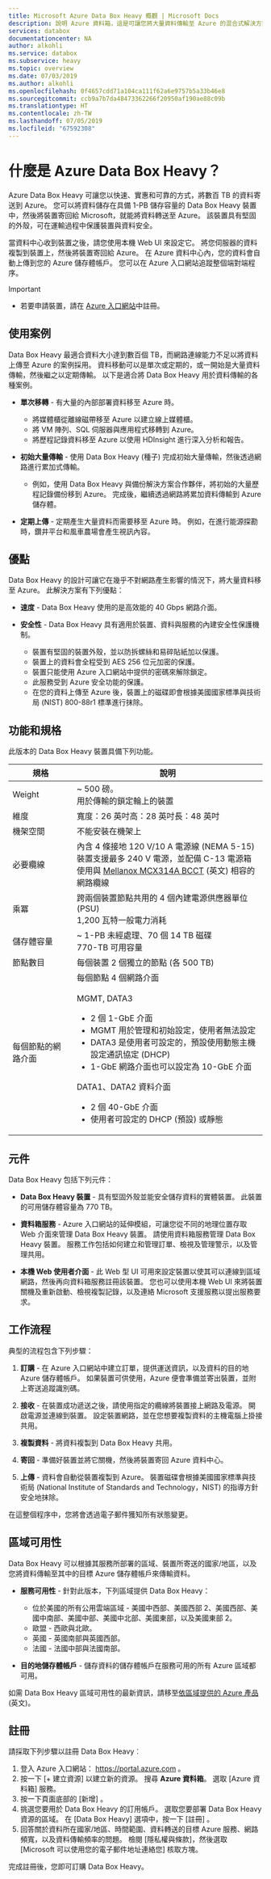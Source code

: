 ```yaml
---
title: Microsoft Azure Data Box Heavy 概觀 | Microsoft Docs
description: 說明 Azure 資料箱，這是可讓您將大量資料傳輸至 Azure 的混合式解決方案
services: databox
documentationcenter: NA
author: alkohli
ms.service: databox
ms.subservice: heavy
ms.topic: overview
ms.date: 07/03/2019
ms.author: alkohli
ms.openlocfilehash: 0f4657cdd71a104ca111f62a6e9757b5a33b46e8
ms.sourcegitcommit: ccb9a7b7da48473362266f20950af190ae88c09b
ms.translationtype: HT
ms.contentlocale: zh-TW
ms.lasthandoff: 07/05/2019
ms.locfileid: "67592308"
---
```

# <a name="what-is-azure-data-box-heavy"></a>什麼是 Azure Data Box Heavy？

Azure Data Box Heavy 可讓您以快速、實惠和可靠的方式，將數百 TB 的資料寄送到 Azure。 您可以將資料儲存在具備 1-PB 儲存容量的 Data Box Heavy 裝置中，然後將裝置寄回給 Microsoft，就能將資料轉送至 Azure。 該裝置具有堅固的外殼，可在運輸過程中保護裝置與資料安全。

當資料中心收到裝置之後，請您使用本機 Web UI 來設定它。 將您伺服器的資料複製到裝置上，然後將裝置寄回給 Azure。 在 Azure 資料中心內，您的資料會自動上傳到您的 Azure 儲存體帳戶。 您可以在 Azure 入口網站追蹤整個端對端程序。


> [!IMPORTANT]
> - 若要申請裝置，請在 [Azure 入口網站](https://portal.azure.com)中註冊。


## <a name="use-cases"></a>使用案例

Data Box Heavy 最適合資料大小達到數百個 TB，而網路連線能力不足以將資料上傳至 Azure 的案例採用。 資料移動可以是單次或定期的，或一開始是大量資料傳輸，然後繼之以定期傳輸。 以下是適合將 Data Box Heavy 用於資料傳輸的各種案例。

 - **單次移轉** - 有大量的內部部署資料移至 Azure 時。
     - 將媒體櫃從離線磁帶移至 Azure 以建立線上媒體櫃。
     - 將 VM 陣列、SQL 伺服器與應用程式移轉到 Azure。
     - 將歷程記錄資料移至 Azure 以使用 HDInsight 進行深入分析和報告。

 - **初始大量傳輸** - 使用 Data Box Heavy (種子) 完成初始大量傳輸，然後透過網路進行累加式傳輸。
     - 例如，使用 Data Box Heavy 與備份解決方案合作夥伴，將初始的大量歷程記錄備份移到 Azure。 完成後，繼續透過網路將累加資料傳輸到 Azure 儲存體。

 - **定期上傳** - 定期產生大量資料而需要移至 Azure 時。 例如，在進行能源探勘時，鑽井平台和風車農場會產生視訊內容。

## <a name="benefits"></a>優點

Data Box Heavy 的設計可讓它在幾乎不對網路產生影響的情況下，將大量資料移至 Azure。 此解決方案有下列優點：

- **速度** - Data Box Heavy 使用的是高效能的 40 Gbps 網路介面。

- **安全性** - Data Box Heavy 具有適用於裝置、資料與服務的內建安全性保護機制。
    - 裝置有堅固的裝置外殼，並以防拆螺絲和易碎貼紙加以保護。
    - 裝置上的資料會全程受到 AES 256 位元加密的保護。
    - 裝置只能使用 Azure 入口網站中提供的密碼來解除鎖定。
    - 此服務受到 Azure 安全功能的保護。
    - 在您的資料上傳至 Azure 後，裝置上的磁碟即會根據美國國家標準與技術局 (NIST) 800-88r1 標準進行抹除。


## <a name="features-and-specifications"></a>功能和規格

此版本的 Data Box Heavy 裝置具備下列功能。

| 規格                                          | 說明              |
|---------------------------------------------------------|--------------------------|
| Weight                                                  | ~ 500 磅。 <br>用於傳輸的鎖定輪上的裝置|
| 維度                                              | 寬度：26 英吋高：28 英吋長：48 英吋 |
| 機架空間                                              | 不能安裝在機架上|
| 必要纜線                                         | 內含 4 條接地 120 V/10 A 電源線 (NEMA 5-15) <br> 裝置支援最多 240 V 電源，並配備 C-13 電源箱 <br> 使用與 [Mellanox MCX314A BCCT](https://store.mellanox.com/products/mellanox-mcx314a-bcct-connectx-3-pro-en-network-interface-card-40-56gbe-dual-port-qsfp-pcie3-0-x8-8gt-s-rohs-r6.html) \(英文\) 相容的網路纜線  |
| 乘冪                                                    | 跨兩個裝置節點共用的 4 個內建電源供應器單位 (PSU) <br> 1,200 瓦特一般電力消耗|
| 儲存體容量                                        | ~ 1-PB 未經處理、70 個 14 TB 磁碟 <br> 770-TB 可用容量|
| 節點數目                                          | 每個裝置 2 個獨立的節點 (各 500 TB) |
| 每個節點的網路介面                             | 每個節點 4 個網路介面 <br><br> MGMT, DATA3 <ul><li> 2 個 1-GbE 介面 </li><li> MGMT 用於管理和初始設定，使用者無法設定 </li><li> DATA3 是使用者可設定的，預設使用動態主機設定通訊協定 (DHCP)</li><li>1-GbE 網路介面也可以設定為 10-GbE 介面</li></ul>DATA1、DATA2 資料介面 <ul><li>2 個 40-GbE 介面 </li><li> 使用者可設定的 DHCP (預設) 或靜態</li></ul>|


## <a name="components"></a>元件

Data Box Heavy 包括下列元件：

* **Data Box Heavy 裝置** - 具有堅固外殼並能安全儲存資料的實體裝置。 此裝置的可用儲存體容量為 770 TB。
    
* **資料箱服務** - Azure 入口網站的延伸模組，可讓您從不同的地理位置存取 Web 介面來管理 Data Box Heavy 裝置。 請使用資料箱服務管理 Data Box Heavy 裝置。 服務工作包括如何建立和管理訂單、檢視及管理警示，以及管理共用。  

* **本機 Web 使用者介面** - 此 Web 型 UI 可用來設定裝置以使其可以連線到區域網路，然後再向資料箱服務註冊該裝置。 您也可以使用本機 Web UI 來將裝置關機及重新啟動、檢視複製記錄，以及連絡 Microsoft 支援服務以提出服務要求。


## <a name="the-workflow"></a>工作流程

典型的流程包含下列步驟：

1. **訂購** - 在 Azure 入口網站中建立訂單，提供運送資訊，以及資料的目的地 Azure 儲存體帳戶。 如果裝置可供使用，Azure 便會準備並寄出裝置，並附上寄送追蹤識別碼。

2. **接收** - 在裝置成功遞送之後，請使用指定的纜線將裝置接上網路及電源。 開啟電源並連線到裝置。 設定裝置網路，並在您想要複製資料的主機電腦上掛接共用。

3. **複製資料** - 將資料複製到 Data Box Heavy 共用。

4. **寄回** - 準備好裝置並將它關機，然後將裝置寄回 Azure 資料中心。

5. **上傳** - 資料會自動從裝置複製到 Azure。 裝置磁碟會根據美國國家標準與技術局 (National Institute of Standards and Technology，NIST) 的指導方針安全地抹除。

在這整個程序中，您將會透過電子郵件獲知所有狀態變更。

## <a name="region-availability"></a>區域可用性

Data Box Heavy 可以根據其服務所部署的區域、裝置所寄送的國家/地區，以及您將資料傳輸至其中的目標 Azure 儲存體帳戶來傳輸資料。

- **服務可用性** - 針對此版本，下列區域提供 Data Box Heavy：
    - 位於美國的所有公用雲端區域 - 美國中西部、美國西部 2、美國西部、美國中南部、美國中部、美國中北部、美國東部，以及美國東部 2。
    - 歐盟 - 西歐與北歐。
    - 英國 - 英國南部與英國西部。
    - 法國 - 法國中部與法國南部。

- **目的地儲存體帳戶** - 儲存資料的儲存體帳戶在服務可用的所有 Azure 區域都可用。

如需 Data Box Heavy 區域可用性的最新資訊，請移至[依區域提供的 Azure 產品](https://azure.microsoft.com/global-infrastructure/services/?products=databox&regions=all) \(英文\)。

## <a name="sign-up"></a>註冊

請採取下列步驟以註冊 Data Box Heavy︰

1. 登入 Azure 入口網站： https://portal.azure.com 。
2. 按一下 [+ 建立資源]  以建立新的資源。 搜尋 **Azure 資料箱**。 選取 [Azure 資料箱]  服務。
3. 按一下頁面底部的 [新增]  。
4. 挑選您要用於 Data Box Heavy 的訂用帳戶。 選取您要部署 Data Box Heavy 資源的區域。 在 [Data Box Heavy]  選項中，按一下 [註冊]  。
5. 回答關於資料所在國家/地區、時間範圍、資料轉送的目標 Azure 服務、網路頻寬，以及資料傳輸頻率的問題。 檢閱 [隱私權與條款]，然後選取 [Microsoft 可以使用您的電子郵件地址連絡您] 核取方塊。

完成註冊後，您即可訂購 Data Box Heavy。

    
